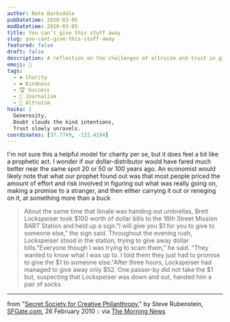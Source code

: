 ```yaml
---
author: Nate Barksdale
pubDatetime: 2010-03-05
modDatetime: 2010-03-05
title: You can’t give this stuff away
slug: you-cant-give-this-stuff-away
featured: false
draft: false
description: A reflection on the challenges of altruism and trust in giving, as illustrated by two attempts to distribute money.
emoji: 🎁
tags:
  - ❤️ Charity
  - ❤️ Kindness
  - 🏆 Success
  - 📝 Journalism
  - 🤝 Altruism
haiku: |
  Generosity,  
  Doubt clouds the kind intentions,  
  Trust slowly unravels.
coordinates: [37.7749, -122.4194]
---
```


I'm not sure this a helpful model for charity per se, but it does feel a bit like a prophetic act. I wonder if our dollar-distributor would have fared much better near the same spot 20 or 50 or 100 years ago. An economist would likely note that what our prophet found out was that most people priced the amount of effort and risk involved in figuring out what was really going on, making a promise to a stranger, and then either carrying it out or reneging on it, at something more than a buck

> About the same time that Ibnale was handing out umbrellas, Brett Lockspeiser took $100 worth of dollar bills to the 16th Street Mission BART Station and held up a sign."I will give you $1 for you to give to someone else," the sign said. Throughout the evening rush, Lockspeiser stood in the station, trying to give away dollar bills."Everyone though I was trying to scam them," he said. "They wanted to know what I was up to. I told them they just had to promise to give the $1 to someone else."After three hours, Lockspeiser had managed to give away only $52. One passer-by did not take the $1 but, suspecting that Lockspeiser was down and out, handed him a pair of socks

---

from "[Secret Society for Creative Philanthropy](http://web.archive.org/web/20101227145412/http://articles.sfgate.com:80/2010-02-26/entertainment/17957203_1_umbrellas-dollar-bills-senegal)," by Steve Rubenstein, [SFGate.com](http://web.archive.org/web/20101227145412/http://articles.sfgate.com:80/2010-02-26/entertainment/17957203_1_umbrellas-dollar-bills-senegal), 26 February 2010 :: via [The Morning News](http://www.themorningnews.org/archives/headlines/2010/March/02/)
